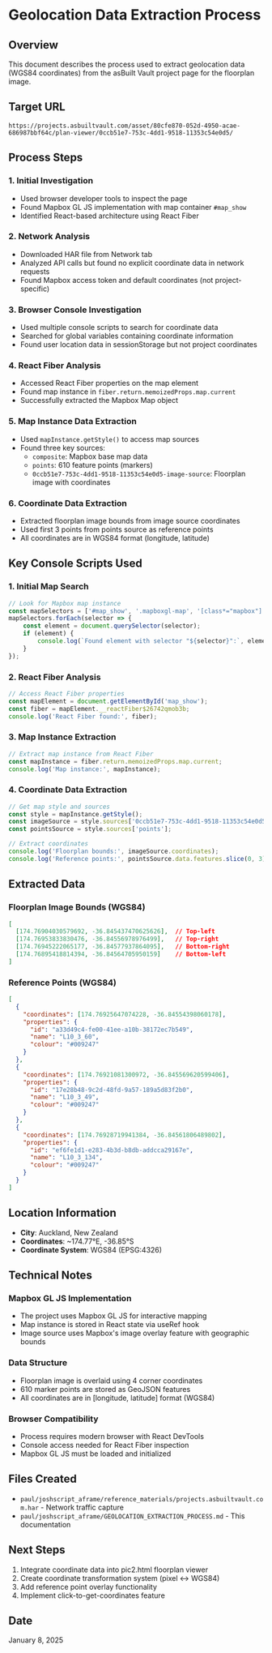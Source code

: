 # Geolocation Data Extraction Process

## Overview
This document describes the process used to extract geolocation data (WGS84 coordinates) from the asBuilt Vault project page for the floorplan image.

## Target URL
```
https://projects.asbuiltvault.com/asset/80cfe870-052d-4950-acae-686987bbf64c/plan-viewer/0ccb51e7-753c-4dd1-9518-11353c54e0d5/
```

## Process Steps

### 1. Initial Investigation
- Used browser developer tools to inspect the page
- Found Mapbox GL JS implementation with map container `#map_show`
- Identified React-based architecture using React Fiber

### 2. Network Analysis
- Downloaded HAR file from Network tab
- Analyzed API calls but found no explicit coordinate data in network requests
- Found Mapbox access token and default coordinates (not project-specific)

### 3. Browser Console Investigation
- Used multiple console scripts to search for coordinate data
- Searched for global variables containing coordinate information
- Found user location data in sessionStorage but not project coordinates

### 4. React Fiber Analysis
- Accessed React Fiber properties on the map element
- Found map instance in `fiber.return.memoizedProps.map.current`
- Successfully extracted the Mapbox Map object

### 5. Map Instance Data Extraction
- Used `mapInstance.getStyle()` to access map sources
- Found three key sources:
  - `composite`: Mapbox base map data
  - `points`: 610 feature points (markers)
  - `0ccb51e7-753c-4dd1-9518-11353c54e0d5-image-source`: Floorplan image with coordinates

### 6. Coordinate Data Extraction
- Extracted floorplan image bounds from image source coordinates
- Used first 3 points from points source as reference points
- All coordinates are in WGS84 format (longitude, latitude)

## Key Console Scripts Used

### 1. Initial Map Search
```javascript
// Look for Mapbox map instance
const mapSelectors = ['#map_show', '.mapboxgl-map', '[class*="mapbox"]', '#mapDiv'];
mapSelectors.forEach(selector => {
    const element = document.querySelector(selector);
    if (element) {
        console.log(`Found element with selector "${selector}":`, element);
    }
});
```

### 2. React Fiber Analysis
```javascript
// Access React Fiber properties
const mapElement = document.getElementById('map_show');
const fiber = mapElement.__reactFiber$26742qmob3b;
console.log('React Fiber found:', fiber);
```

### 3. Map Instance Extraction
```javascript
// Extract map instance from React Fiber
const mapInstance = fiber.return.memoizedProps.map.current;
console.log('Map instance:', mapInstance);
```

### 4. Coordinate Data Extraction
```javascript
// Get map style and sources
const style = mapInstance.getStyle();
const imageSource = style.sources['0ccb51e7-753c-4dd1-9518-11353c54e0d5-image-source'];
const pointsSource = style.sources['points'];

// Extract coordinates
console.log('Floorplan bounds:', imageSource.coordinates);
console.log('Reference points:', pointsSource.data.features.slice(0, 3));
```

## Extracted Data

### Floorplan Image Bounds (WGS84)
```json
[
  [174.76904030579692, -36.845437470625626],  // Top-left
  [174.76953833830476, -36.84556978976499],   // Top-right
  [174.76945222065177, -36.84577937864095],   // Bottom-right
  [174.76895418814394, -36.84564705950159]    // Bottom-left
]
```

### Reference Points (WGS84)
```json
[
  {
    "coordinates": [174.76925647074228, -36.84554398060178],
    "properties": {
      "id": "a33d49c4-fe00-41ee-a10b-38172ec7b549",
      "name": "L10_3_60",
      "colour": "#009247"
    }
  },
  {
    "coordinates": [174.76921081300972, -36.845569620599406],
    "properties": {
      "id": "17e28b48-9c2d-48fd-9a57-189a5d83f2b0",
      "name": "L10_3_49",
      "colour": "#009247"
    }
  },
  {
    "coordinates": [174.76928719941384, -36.84561806489802],
    "properties": {
      "id": "ef6fe1d1-e283-4b3d-b8db-addcca29167e",
      "name": "L10_3_134",
      "colour": "#009247"
    }
  }
]
```

## Location Information
- **City**: Auckland, New Zealand
- **Coordinates**: ~174.77°E, -36.85°S
- **Coordinate System**: WGS84 (EPSG:4326)

## Technical Notes

### Mapbox GL JS Implementation
- The project uses Mapbox GL JS for interactive mapping
- Map instance is stored in React state via useRef hook
- Image source uses Mapbox's image overlay feature with geographic bounds

### Data Structure
- Floorplan image is overlaid using 4 corner coordinates
- 610 marker points are stored as GeoJSON features
- All coordinates are in [longitude, latitude] format (WGS84)

### Browser Compatibility
- Process requires modern browser with React DevTools
- Console access needed for React Fiber inspection
- Mapbox GL JS must be loaded and initialized

## Files Created
- `paul/joshscript_aframe/reference_materials/projects.asbuiltvault.com.har` - Network traffic capture
- `paul/joshscript_aframe/GEOLOCATION_EXTRACTION_PROCESS.md` - This documentation

## Next Steps
1. Integrate coordinate data into pic2.html floorplan viewer
2. Create coordinate transformation system (pixel ↔ WGS84)
3. Add reference point overlay functionality
4. Implement click-to-get-coordinates feature

## Date
January 8, 2025

